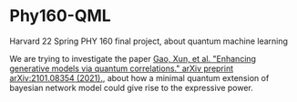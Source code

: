 # Phy160-QML
Harvard 22 Spring PHY 160 final project, about quantum machine learning

We are trying to investigate the paper [Gao, Xun, et al. "Enhancing generative models via quantum correlations." arXiv preprint arXiv:2101.08354 (2021).](https://arxiv.org/abs/2101.08354), about how a minimal quantum extension of bayesian network model could give rise to the expressive power.

